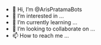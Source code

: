 - 👋 Hi, I’m @ArisPratamaBots
- 👀 I’m interested in ...
- 🌱 I’m currently learning ...
- 💞️ I’m looking to collaborate on ...
- 📫 How to reach me ...

<!---
ArisPratamaBots/ArisPratamaBots is a ✨ special ✨ repository because its `README.md` (this file) appears on your GitHub profile.
You can click the Preview link to take a look at your changes.
--->
